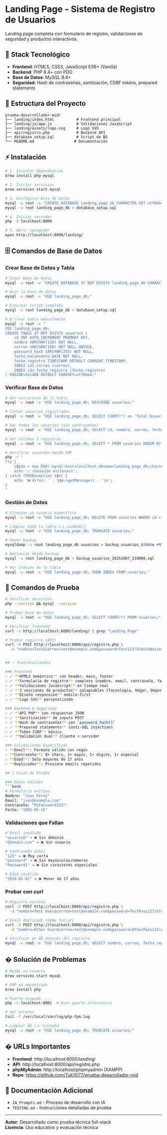# Landing Page - Sistema de Registro de Usuarios

Landing page completa con formulario de registro, validaciones de seguridad y productos interactivos.

## 🚀 Stack Tecnológico

- **Frontend**: HTML5, CSS3, JavaScript ES6+ (Vanilla)
- **Backend**: PHP 8.4+ con PDO 
- **Base de Datos**: MySQL 9.4+
- **Seguridad**: Hash de contraseñas, sanitización, CSRF tokens, prepared statements

## 📁 Estructura del Proyecto

```
prueba-desarrollador-mid/
├── landing/index.html          # Frontend principal
├── landing/js/app.js           # Validaciones JavaScript  
├── landing/assets/logo.svg     # Logo SVG
├── api/registro.php            # Backend API
├── database_setup.sql          # Script de BD
└── README.md                  # Documentación
```

## ⚡ Instalación

```bash
# 1. Instalar dependencias
brew install php mysql

# 2. Iniciar servicios  
brew services start mysql

# 3. Configurar base de datos
mysql -u root -e "CREATE DATABASE landing_page_db CHARACTER SET utf8mb4;"
mysql -u root landing_page_db < database_setup.sql

# 4. Iniciar servidor
php -S localhost:8000

# 5. Abrir navegador
open http://localhost:8000/landing/
```

## 🗄️ Comandos de Base de Datos

### Crear Base de Datos y Tabla
```bash
# Crear base de datos
mysql -u root -e "CREATE DATABASE IF NOT EXISTS landing_page_db CHARACTER SET utf8mb4 COLLATE utf8mb4_unicode_ci;"

# Usar la base de datos
mysql -u root -e "USE landing_page_db;"

# Ejecutar script completo
mysql -u root landing_page_db < database_setup.sql

# O crear tabla manualmente
mysql -u root -e "
USE landing_page_db;
CREATE TABLE IF NOT EXISTS usuarios (
    id INT AUTO_INCREMENT PRIMARY KEY,
    nombre VARCHAR(120) NOT NULL,
    correo VARCHAR(160) NOT NULL UNIQUE,
    password_hash VARCHAR(255) NOT NULL,
    fecha_nacimiento DATE NOT NULL,
    fecha_registro TIMESTAMP DEFAULT CURRENT_TIMESTAMP,
    INDEX idx_correo (correo),
    INDEX idx_fecha_registro (fecha_registro)
) ENGINE=InnoDB DEFAULT CHARSET=utf8mb4;"
```

### Verificar Base de Datos
```bash
# Ver estructura de la tabla
mysql -u root -e "USE landing_page_db; DESCRIBE usuarios;"

# Contar usuarios registrados
mysql -u root -e "USE landing_page_db; SELECT COUNT(*) as 'Total Usuarios' FROM usuarios;"

# Ver todos los usuarios (sin contraseñas)
mysql -u root -e "USE landing_page_db; SELECT id, nombre, correo, fecha_nacimiento, fecha_registro FROM usuarios;"

# Ver últimos 5 registros
mysql -u root -e "USE landing_page_db; SELECT * FROM usuarios ORDER BY fecha_registro DESC LIMIT 5;"

# Verificar conexión desde PHP
php -r "
try {
    \$pdo = new PDO('mysql:host=localhost;dbname=landing_page_db;charset=utf8mb4', 'root', '');
    echo '✅ Conexión exitosa\n';
} catch (PDOException \$e) {
    echo '❌ Error: ' . \$e->getMessage() . '\n';
}
"
```

### Gestión de Datos
```bash
# Eliminar un usuario específico
mysql -u root -e "USE landing_page_db; DELETE FROM usuarios WHERE id = 1;"

# Limpiar toda la tabla (⚠️ cuidado!)
mysql -u root -e "USE landing_page_db; TRUNCATE usuarios;"

# Hacer backup
mysqldump -u root landing_page_db usuarios > backup_usuarios_$(date +%Y%m%d_%H%M%S).sql

# Restaurar desde backup
mysql -u root landing_page_db < backup_usuarios_20251007_210000.sql

# Ver índices de la tabla
mysql -u root -e "USE landing_page_db; SHOW INDEX FROM usuarios;"
```

## 🧪 Comandos de Prueba

```bash
# Verificar servicios
php --version && mysql --version

# Probar base de datos  
mysql -u root -e "USE landing_page_db; SELECT COUNT(*) FROM usuarios;"

# Verificar frontend
curl -s http://localhost:8000/landing/ | grep "Landing Page"

# Probar registro (API)
curl -X POST http://localhost:8000/api/registro.php \
  -d "nombre=Test&correo=test@example.com&password=Test123!&fechaNacimiento=1990-01-01&token=abc123"


## ✨ Funcionalidades

### Frontend
- ✅ **HTML5 Semántico** con header, main, footer
- ✅ **Formulario de registro** completo (nombre, email, contraseña, fecha)  
- ✅ **Validaciones JavaScript** en tiempo real
- ✅ **3 secciones de productos** colapsables (Tecnología, Hogar, Deportes)
- ✅ **Diseño responsive** mobile-first
- ✅ **Logo SVG** personalizado

### Backend & Seguridad
- ✅ **API PHP** con respuestas JSON
- ✅ **Sanitización** de inputs POST
- ✅ **Hash de contraseñas** con `password_hash()`
- ✅ **Prepared statements** (anti-SQL injection)
- ✅ **Token CSRF** básico
- ✅ **Validación dual** cliente + servidor

### Validaciones Específicas
- **Email**: Formato válido con regex
- **Contraseña**: 8+ chars, 2+ mayús, 1+ dígito, 1+ especial  
- **Edad**: Solo mayores de 17 años
- **Duplicados**: Previene emails repetidos

## 🎯 Casos de Prueba

### Datos Válidos
```bash
# Formulario exitoso
Nombre: "Juan Pérez"
Email: "juan@example.com" 
Contraseña: "MiPassword123!"
Fecha: "1995-05-15"
```

### Validaciones que Fallan
```bash
# Email inválido
"usuario@" → ❌ Sin dominio
"@domain.com" → ❌ Sin usuario

# Contraseña débil  
"123" → ❌ Muy corta
"password" → ❌ Sin mayúsculas/números
"Password1" → ❌ Sin caracteres especiales

# Edad inválida
"2010-01-01" → ❌ Menor de 17 años
```

### Probar con curl
```bash
# Registro exitoso
curl -X POST http://localhost:8000/api/registro.php \
  -d "nombre=Test User&correo=test@example.com&password=TestPass123!&fechaNacimiento=1990-01-01&token=abc123"

# Email duplicado (debe fallar)
curl -X POST http://localhost:8000/api/registro.php \
  -d "nombre=Other User&correo=test@example.com&password=OtherPass123!&fechaNacimiento=1985-01-01&token=def456"

# Verificar en BD después del registro
mysql -u root -e "USE landing_page_db; SELECT nombre, correo, fecha_registro FROM usuarios ORDER BY fecha_registro DESC LIMIT 3;"
```

## � Solución de Problemas

```bash
# MySQL no conecta
brew services start mysql

# PHP no encontrado  
brew install php

# Puerto ocupado
php -S localhost:8001  # Usar puerto alternativo

# Ver errores
tail -f /usr/local/var/log/php-fpm.log

# Limpiar BD (⚠️ cuidado)
mysql -u root -e "USE landing_page_db; TRUNCATE usuarios;"
```

## � URLs Importantes

- **Frontend**: http://localhost:8000/landing/
- **API**: http://localhost:8000/api/registro.php  
- **phpMyAdmin**: http://localhost/phpmyadmin (XAMPP)
- **Repo**: https://github.com/Tuki1077/prueba-desarrollador-mid

## 📝 Documentación Adicional

- `IA_Prompts.md` - Proceso de desarrollo con IA
- `TESTING.md` - Instrucciones detalladas de prueba

---
**Autor**: Desarrollado como prueba técnica full-stack  
**Licencia**: Uso educativo y evaluación técnica
